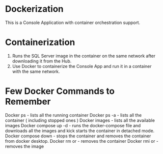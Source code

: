 # Dockerization
This is a Console Application with container orchestration support.

# Containerization
1) Runs the SQL Server image in the container on the same network after downloading it from the Hub.
2) Use Docker to containerize the Console App and run it in a container with the same network.

# Few Docker Commands to Remember
Docker ps - lists all the running container
Docker ps -a - lists all the container ( including stopped ones )
Docker images - lists all the available images
Docker compose up -d - runs the docker-compose file and downloads all the images and kick starts the container in detached mode.
Docker compose down - stops the container and removes the container from docker desktop.
Docker rm <containername> or <id> - removes the container
Docker rmi <imagename> or <id> - removes the image
